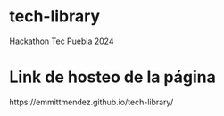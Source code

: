 # tech-library
Hackathon Tec Puebla 2024

<h1>Link de hosteo de la página </h1>
https://emmittmendez.github.io/tech-library/
